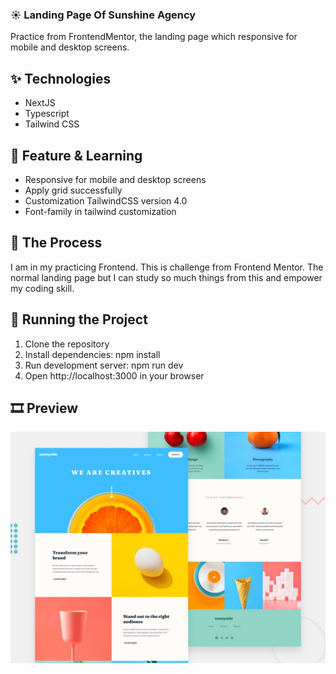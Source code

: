 ### ☀️ Landing Page Of Sunshine Agency
Practice from FrontendMentor, the landing page which responsive for mobile and desktop screens.

## ✨ Technologies
- NextJS
- Typescript
- Tailwind CSS

## 🚀 Feature & Learning
- Responsive for mobile and desktop screens
- Apply grid successfully
- Customization TailwindCSS version 4.0
- Font-family in tailwind customization

## 📍 The Process
I am in my practicing Frontend. This is challenge from Frontend Mentor. The normal landing page but I can study so much things from this and empower my coding skill.

## 🚦 Running the Project
1. Clone the repository
2. Install dependencies: npm install
3. Run development server: npm run dev
4. Open http://localhost:3000 in your browser

## 🎞️ Preview
![Landing Page Of Sunshine Agency](src/public/design/desktop-preview.jpg)